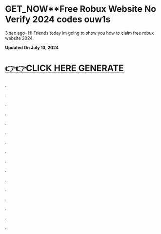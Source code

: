 # GET_NOW**Free Robux Website No Verify 2024 codes ouw1s 
3 sec ago- Hi Friends today im going to show you how to claim free robux website 2024.

**Updated On July 13, 2024**

[👉👉CLICK HERE GENERATE](https://t.co/8aqIb89W3S)
==================================================

.

.

.

.

.

.

.

.

.

.

.

.

.

.

.

.
